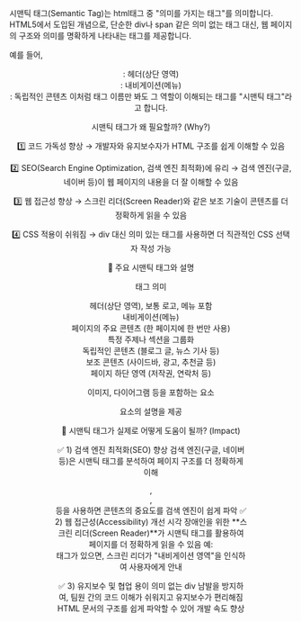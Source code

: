 시맨틱 태그(Semantic Tag)는 html태그 중 "의미를 가지는 태그"를 의미합니다.
HTML5에서 도입된 개념으로, 단순한 div나 span 같은 의미 없는 태그 대신, 웹 페이지의 구조와 의미를 명확하게 나타내는 태그를 제공합니다.

예를 들어,

<header>: 헤더(상단 영역)
<nav>: 내비게이션(메뉴)
<article>: 독립적인 콘텐츠
이처럼 태그 이름만 봐도 그 역할이 이해되는 태그를 "시맨틱 태그"라고 합니다.

시맨틱 태그가 왜 필요할까? (Why?)

1️⃣ 코드 가독성 향상
→ 개발자와 유지보수자가 HTML 구조를 쉽게 이해할 수 있음

2️⃣ SEO(Search Engine Optimization, 검색 엔진 최적화)에 유리
→ 검색 엔진(구글, 네이버 등)이 웹 페이지의 내용을 더 잘 이해할 수 있음

3️⃣ 웹 접근성 향상
→ 스크린 리더(Screen Reader)와 같은 보조 기술이 콘텐츠를 더 정확하게 읽을 수 있음

4️⃣ CSS 적용이 쉬워짐
→ div 대신 의미 있는 태그를 사용하면 더 직관적인 CSS 선택자 작성 가능

📌 주요 시맨틱 태그와 설명

태그 의미

<header>	헤더(상단 영역), 보통 로고, 메뉴 포함
<nav>	내비게이션(메뉴)
<main>	페이지의 주요 콘텐츠 (한 페이지에 한 번만 사용)
<section>	특정 주제나 섹션을 그룹화
<article>	독립적인 콘텐츠 (블로그 글, 뉴스 기사 등)
<aside>	보조 콘텐츠 (사이드바, 광고, 추천글 등)
<footer>	페이지 하단 영역 (저작권, 연락처 등)
<figure>	이미지, 다이어그램 등을 포함하는 요소
<figcaption>	<figure> 요소의 설명을 제공

📌 시맨틱 태그가 실제로 어떻게 도움이 될까? (Impact)

✅ 1) 검색 엔진 최적화(SEO) 향상
검색 엔진(구글, 네이버 등)은 시맨틱 태그를 분석하여 페이지 구조를 더 정확하게 이해

<article>, <header>, <section> 등을 사용하면 콘텐츠의 중요도를 검색 엔진이 쉽게 파악
✅ 2) 웹 접근성(Accessibility) 개선
시각 장애인을 위한 **스크린 리더(Screen Reader)**가 시맨틱 태그를 활용하여 페이지를 더 정확하게 읽을 수 있음
예: <nav> 태그가 있으면, 스크린 리더가 "내비게이션 영역"을 인식하여 사용자에게 안내

✅ 3) 유지보수 및 협업 용이
의미 없는 div 남발을 방지하여, 팀원 간의 코드 이해가 쉬워지고 유지보수가 편리해짐
HTML 문서의 구조를 쉽게 파악할 수 있어 개발 속도 향상
